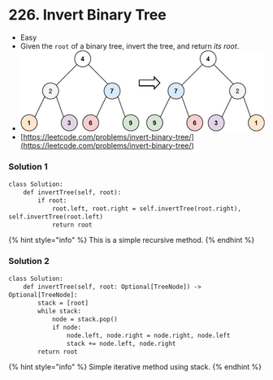 # 226. Invert Binary Tree

* Easy
* Given the `root` of a binary tree, invert the tree, and return _its root_.
* ![](<../../.gitbook/assets/image (2) (1) (1) (1) (1).png>)
* [https://leetcode.com/problems/invert-binary-tree/](https://leetcode.com/problems/invert-binary-tree/)

### Solution 1

```
class Solution:
    def invertTree(self, root):
        if root:
            root.left, root.right = self.invertTree(root.right), self.invertTree(root.left)
            return root
```

{% hint style="info" %}
This is a simple recursive method.&#x20;
{% endhint %}

### Solution 2

```
class Solution:
    def invertTree(self, root: Optional[TreeNode]) -> Optional[TreeNode]:
        stack = [root]
        while stack:
            node = stack.pop()
            if node:
                node.left, node.right = node.right, node.left
                stack += node.left, node.right
        return root
```

{% hint style="info" %}
Simple iterative method using stack.&#x20;
{% endhint %}

